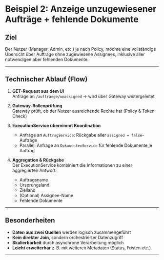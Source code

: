 
# Beispiel 2: Anzeige unzugewiesener Aufträge + fehlende Dokumente

## Ziel
Der Nutzer (Manager, Admin, etc.) je nach Policy, möchte eine vollständige Übersicht über Aufträge ohne zugewiesene Assignees, inklusive aller notwendigen aber fehlenden Dokumente.

---

## Technischer Ablauf (Flow)

1. **GET-Request aus dem UI**  
   Anfrage an `/auftraege/unassigned` → wird über Gateway weitergeleitet

2. **Gateway-Rollenprüfung**  
   Gateway prüft, ob der Nutzer ausreichende Rechte hat (Policy & Token Check)

3. **ExecutionService übernimmt Koordination**  
   - Anfrage an `AuftragService`: Rückgabe aller `assigned = false`-Aufträge
   - Parallel: Anfrage an `DokumentenService` für fehlende Dokumente je Auftrag

4. **Aggregation & Rückgabe**  
   Der ExecutionService kombiniert die Informationen zu einer aggregierten Antwort:
   - Auftragsname  
   - Ursprungsland  
   - Zielland  
   - (Optional) Assignee-Name  
   - Fehlende Dokumente

---

## Besonderheiten

- **Daten aus zwei Quellen** werden logisch zusammengeführt  
- **Kein direkter Join**, sondern orchestrierter Datenzugriff  
- **Skalierbarkeit** durch asynchrone Verarbeitung möglich  
- **Leicht erweiterbar** z. B. mit weiteren Metadaten (Status, Fristen etc.)

---

